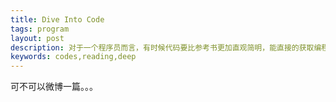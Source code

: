```yaml
--- 
title: Dive Into Code
tags: program
layout: post 
description: 对于一个程序员而言，有时候代码要比参考书更加直观简明，能直接的获取编程的奇技淫巧，读书不能不求甚解，代码同样要刨根寻底。
keywords: codes,reading,deep
--- 
```


可不可以微博一篇。。。


